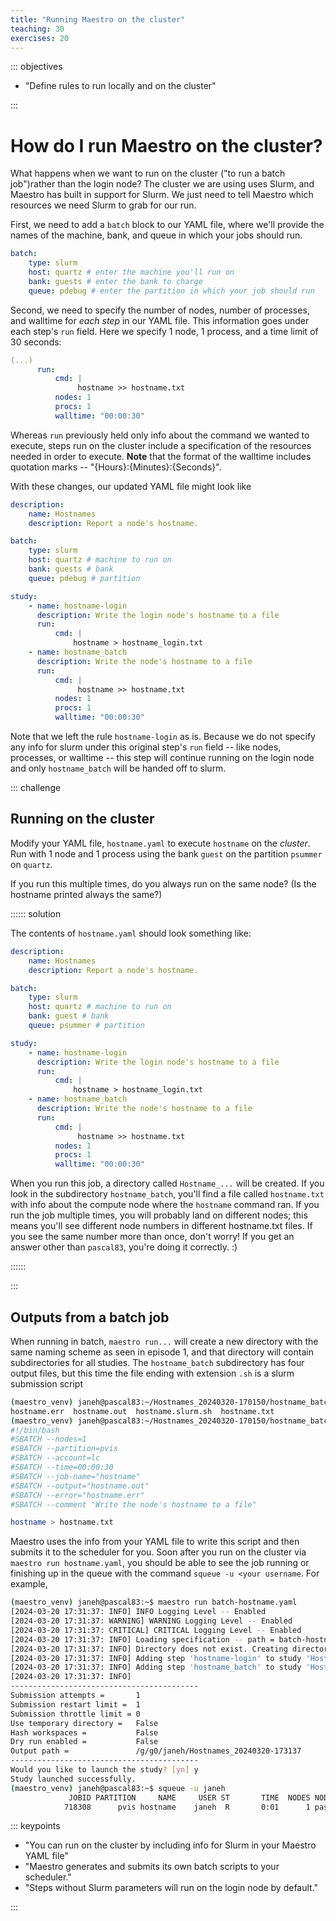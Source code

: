 ```yaml
---
title: "Running Maestro on the cluster"
teaching: 30
exercises: 20
---
```


::: objectives

- "Define rules to run locally and on the cluster"

:::

# How do I run Maestro on the cluster?

What happens when we want to run on the cluster ("to run a batch job")rather
than the login node? The cluster we are using uses Slurm, and Maestro has
built in support for Slurm. We just need to tell Maestro which resources we
need Slurm to grab for our run.

First, we need to add a `batch` block to our YAML file, where we'll provide the
names of the machine, bank, and queue in which your jobs should run.

```yml
batch:
    type: slurm
    host: quartz # enter the machine you'll run on
    bank: guests # enter the bank to charge
    queue: pdebug # enter the partition in which your job should run
```

Second, we need to specify the number of nodes, number of processes, and walltime
for *each step* in our YAML file. This information goes under each
step's `run` field. Here we specify 1 node, 1 process, and a time limit of 30 seconds:

```yml
(...)
      run:
          cmd: |
               hostname >> hostname.txt
          nodes: 1
          procs: 1
          walltime: "00:00:30"
```

Whereas `run` previously held only info about the command we wanted to execute, steps run on the cluster include a specification of the resources needed in order to execute. **Note** that the format of the walltime includes quotation marks -- "{Hours}:{Minutes}:{Seconds}".

With these changes, our updated YAML file might look like

```yml
description:
    name: Hostnames
    description: Report a node's hostname.

batch:
    type: slurm
    host: quartz # machine to run on
    bank: guests # bank
    queue: pdebug # partition

study:
    - name: hostname-login
      description: Write the login node's hostname to a file
      run:
          cmd: |
              hostname > hostname_login.txt
    - name: hostname_batch
      description: Write the node's hostname to a file
      run:
          cmd: |
               hostname >> hostname.txt
          nodes: 1
          procs: 1
          walltime: "00:00:30"
```

Note that we left the rule `hostname-login` as is. Because we do not specify any info for slurm under this original step's `run` field -- like nodes, processes, or walltime -- this step will continue running on the login node and only `hostname_batch` will be handed off to slurm.

::: challenge
## Running on the cluster

Modify your YAML file, `hostname.yaml` to execute `hostname` on the _cluster_.
Run with 1 node and 1 process using the bank `guest` on the partition
`psummer` on `quartz`.

If you run this multiple times, do you always run on the same node?
(Is the hostname printed always the same?)

:::::: solution

The contents of `hostname.yaml` should look something like:

```yml
description:
    name: Hostnames
    description: Report a node's hostname.

batch:
    type: slurm
    host: quartz # machine to run on
    bank: guest # bank
    queue: psummer # partition

study:
    - name: hostname-login
      description: Write the login node's hostname to a file
      run:
          cmd: |
              hostname > hostname_login.txt
    - name: hostname_batch
      description: Write the node's hostname to a file
      run:
          cmd: |
               hostname >> hostname.txt
          nodes: 1
          procs: 1
          walltime: "00:00:30"

```

When you run this job, a directory called `Hostname_...` will be created. If you look in the subdirectory `hostname_batch`, you'll find a file called `hostname.txt` with info about the compute node where the `hostname` command ran. If you run the job multiple times, you will probably land on different nodes; this means you'll see different node numbers in different hostname.txt files. If you see the same number more than once, don't worry! If you get an answer other than `pascal83`, you're doing it correctly. :)

::::::

:::

## Outputs from a batch job

When running in batch, `maestro run...` will create a new directory with the
same naming scheme as seen in episode 1, and that directory will contain
subdirectories for all studies. The `hostname_batch` subdirectory has four
output files, but this time the file ending with extension `.sh` is a slurm
submission script

```bash
(maestro_venv) janeh@pascal83:~/Hostnames_20240320-170150/hostname_batch$ ls
hostname.err  hostname.out  hostname.slurm.sh  hostname.txt
(maestro_venv) janeh@pascal83:~/Hostnames_20240320-170150/hostname_batch$ cat hostname.slurm.sh
#!/bin/bash
#SBATCH --nodes=1
#SBATCH --partition=pvis
#SBATCH --account=lc
#SBATCH --time=00:00:30
#SBATCH --job-name="hostname"
#SBATCH --output="hostname.out"
#SBATCH --error="hostname.err"
#SBATCH --comment "Write the node's hostname to a file"

hostname > hostname.txt
```

Maestro uses the info from your YAML file to write this script and then
submits it to the scheduler for you. Soon after you run on the cluster via
`maestro run hostname.yaml`, you should be able to see the job
running or finishing up in the queue with the command `squeue -u <your username`.
For example,

```bash
(maestro_venv) janeh@pascal83:~$ maestro run batch-hostname.yaml
[2024-03-20 17:31:37: INFO] INFO Logging Level -- Enabled
[2024-03-20 17:31:37: WARNING] WARNING Logging Level -- Enabled
[2024-03-20 17:31:37: CRITICAL] CRITICAL Logging Level -- Enabled
[2024-03-20 17:31:37: INFO] Loading specification -- path = batch-hostname.yaml
[2024-03-20 17:31:37: INFO] Directory does not exist. Creating directories to /g/g0/janeh/Hostnames_20240320-173137/logs
[2024-03-20 17:31:37: INFO] Adding step 'hostname-login' to study 'Hostnames'...
[2024-03-20 17:31:37: INFO] Adding step 'hostname_batch' to study 'Hostnames'...
[2024-03-20 17:31:37: INFO]
------------------------------------------
Submission attempts =       1
Submission restart limit =  1
Submission throttle limit = 0
Use temporary directory =   False
Hash workspaces =           False
Dry run enabled =           False
Output path =               /g/g0/janeh/Hostnames_20240320-173137
------------------------------------------
Would you like to launch the study? [yn] y
Study launched successfully.
(maestro_venv) janeh@pascal83:~$ squeue -u janeh
             JOBID PARTITION     NAME     USER ST       TIME  NODES NODELIST(REASON)
            718308      pvis hostname    janeh  R       0:01      1 pascal13
```

::: keypoints

- "You can run on the cluster by including info for Slurm in your Maestro YAML file"
- "Maestro generates and submits its own batch scripts to your scheduler."
- "Steps without Slurm parameters will run on the login node by default."

:::
